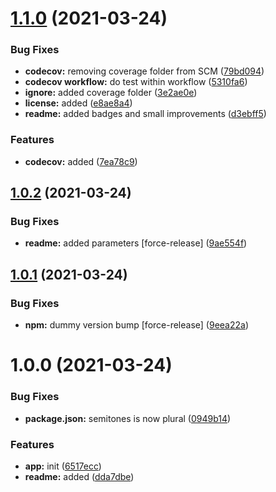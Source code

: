 # [1.1.0](https://github.com/bamdadsabbagh/speed-to-semitones/compare/v1.0.2...v1.1.0) (2021-03-24)


### Bug Fixes

* **codecov:** removing coverage folder from SCM ([79bd094](https://github.com/bamdadsabbagh/speed-to-semitones/commit/79bd094ec295ac14d7e3f373d32016648b9bfae7))
* **codecov workflow:** do test within workflow ([5310fa6](https://github.com/bamdadsabbagh/speed-to-semitones/commit/5310fa6c0cdb9cdb0cccc230361f069aff99c0d6))
* **ignore:** added coverage folder ([3e2ae0e](https://github.com/bamdadsabbagh/speed-to-semitones/commit/3e2ae0e2dde7d45ac430f9a5692b3d4aa8db6f40))
* **license:** added ([e8ae8a4](https://github.com/bamdadsabbagh/speed-to-semitones/commit/e8ae8a41447ab5f1bf53c75e52440fbdc7ea7a32))
* **readme:** added badges and small improvements ([d3ebff5](https://github.com/bamdadsabbagh/speed-to-semitones/commit/d3ebff5e3c863343c18095c472a5d585860b7aa6))


### Features

* **codecov:** added ([7ea78c9](https://github.com/bamdadsabbagh/speed-to-semitones/commit/7ea78c959abab5d06bfed6f4f6d209f84f0cdeb2))

## [1.0.2](https://github.com/bamdadsabbagh/speed-to-semitones/compare/v1.0.1...v1.0.2) (2021-03-24)


### Bug Fixes

* **readme:** added parameters [force-release] ([9ae554f](https://github.com/bamdadsabbagh/speed-to-semitones/commit/9ae554f954a7e8081db1bf37074572d5a6c7be7d))

## [1.0.1](https://github.com/bamdadsabbagh/speed-to-semitones/compare/v1.0.0...v1.0.1) (2021-03-24)


### Bug Fixes

* **npm:** dummy version bump [force-release] ([9eea22a](https://github.com/bamdadsabbagh/speed-to-semitones/commit/9eea22af77446098ebdb5c5a2a854b810d81265e))

# 1.0.0 (2021-03-24)


### Bug Fixes

* **package.json:** semitones is now plural ([0949b14](https://github.com/bamdadsabbagh/speed-to-semitones/commit/0949b14f33053b46792bb96b275270b974ba3793))


### Features

* **app:** init ([6517ecc](https://github.com/bamdadsabbagh/speed-to-semitones/commit/6517eccbb68e8e716ef3a889f5ed515378dd0364))
* **readme:** added ([dda7dbe](https://github.com/bamdadsabbagh/speed-to-semitones/commit/dda7dbe7cd95fb774c3a7d48d263099dd16c2e4a))
